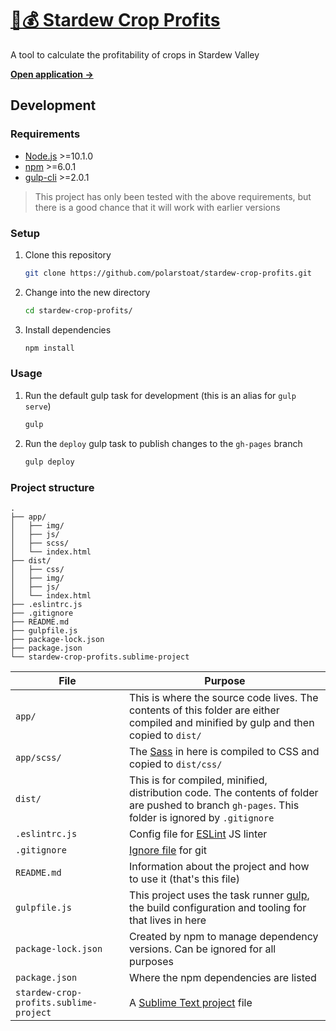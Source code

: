 # [🌿💰 Stardew Crop Profits](https://polarstoat.github.io/stardew-crop-profits/)

A tool to calculate the profitability of crops in Stardew Valley

**[Open application →](https://polarstoat.github.io/stardew-crop-profits/)**

## Development

### Requirements

* [Node.js](https://nodejs.org/) >=10.1.0
* [npm](https://www.npmjs.com/get-npm) >=6.0.1
* [gulp-cli](https://www.npmjs.com/package/gulp-cli) >=2.0.1

> This project has only been tested with the above requirements, but there is a good chance that it will work with earlier versions

### Setup

1. Clone this repository

   ```bash
   git clone https://github.com/polarstoat/stardew-crop-profits.git
   ```

2. Change into the new directory

   ```bash
   cd stardew-crop-profits/
   ```

3. Install dependencies

   ```bash
   npm install
   ```

### Usage

1. Run the default gulp task for development (this is an alias for `gulp serve`)

   ```bash
   gulp
   ```

2. Run the `deploy` gulp task to publish changes to the `gh-pages` branch

   ```bash
   gulp deploy
   ```

### Project structure

```
.
├── app/
│   ├── img/
│   ├── js/
│   ├── scss/
│   └── index.html
├── dist/
│   ├── css/
│   ├── img/
│   ├── js/
│   └── index.html
├── .eslintrc.js
├── .gitignore
├── README.md
├── gulpfile.js
├── package-lock.json
├── package.json
└── stardew-crop-profits.sublime-project
```

File | Purpose
--- | ---
`app/` | This is where the source code lives. The contents of this folder are either compiled and minified by gulp and then copied to `dist/`
`app/scss/` | The [Sass](https://sass-lang.com) in here is compiled to CSS and copied to `dist/css/`
`dist/` | This is for compiled, minified, distribution code. The contents of folder are pushed to branch `gh-pages`. This folder is ignored by `.gitignore`
`.eslintrc.js` | Config file for [ESLint](https://eslint.org) JS linter
`.gitignore` | [Ignore file](https://git-scm.com/docs/gitignore) for git
`README.md` | Information about the project and how to use it (that's this file)
`gulpfile.js` | This project uses the task runner [gulp](https://gulpjs.com), the build configuration and tooling for that lives in here
`package-lock.json` | Created by npm to manage dependency versions. Can be ignored for all purposes
`package.json` | Where the npm dependencies are listed
`stardew-crop-profits.sublime-project` | A [Sublime Text project](https://www.sublimetext.com/docs/3/projects.html) file

